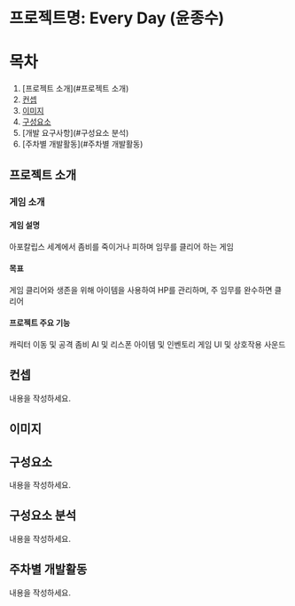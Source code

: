 # 프로젝트명: Every Day (윤종수)

# 목차
1. [프로젝트 소개](#프로젝트 소개)
2. [컨셉](#컨셉)
3. [이미지](#이미지)
4. [구성요소](#구성요소)
5. [개발 요구사항](#구성요소 분석)
6. [주차별 개발활동](#주차별 개발활동)

## 프로젝트 소개
### 게임 소개
#### 게임 설명
아포칼립스 세계에서 좀비를 죽이거나 피하며 임무를 클리어 하는 게임

#### 목표
게임 클리어와 생존을 위해 아이템을 사용하여 HP를 관리하며, 주 임무를 완수하면 클리어

#### 프로젝트 주요 기능
캐릭터 이동 및 공격
좀비 AI 및 리스폰
아이템 및 인벤토리
게임 UI 및 상호작용
사운드

## 컨셉
내용을 작성하세요.

## 이미지

## 구성요소
내용을 작성하세요.

## 구성요소 분석
내용을 작성하세요.

## 주차별 개발활동
내용을 작성하세요.
